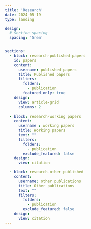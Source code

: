 ```yaml
---
title: 'Research'
date: 2024-05-19
type: landing

design:
  # Section spacing
  spacing: '5rem'


sections:
  - block: research-published papers
    id: papers
    content:
      username: published papers
      title: Published papers
      filters:
        folders:
          - publication
        featured_only: true
    design:
      view: article-grid
      columns: 2

  - block: research-working papers
    content:
      username : working papers
      title: Working papers
      text: ""
      filters:
        folders:
          - publication
        exclude_featured: false
    design:
      view: citation

  - block: research-other published
    content:
      username: other publications
      title: Other publications
      text: ""
      filters:
        folders:
          - publication
        exclude_featured: false
    design:
      view: citation
---
```

